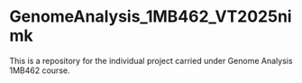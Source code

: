 # GenomeAnalysis_1MB462_VT2025nimk
This is a repository for the individual project carried under Genome Analysis 1MB462 course.  
